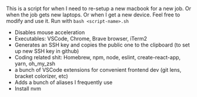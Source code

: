  This is a script for when I need to re-setup a new macbook for a new job. Or when the job gets new laptops.
 Or when I get a new device.
 Feel free to modify and use it.
 Run with `bash <script-name>.sh`

- Disables mouse acceleration
- Executables: VSCode, Chrome, Brave browser, iTerm2
- Generates an SSH key and copies the public one to the clipboard (to set up new SSH key in github)
- Coding related shit: Homebrew, npm, node, eslint, create-react-app, yarn, oh_my_zsh
- a bunch of VSCode extensions for convenient frontend dev (git lens, bracket colorizer, etc)
- Adds a bunch of aliases I frequently use
- Install nvm
